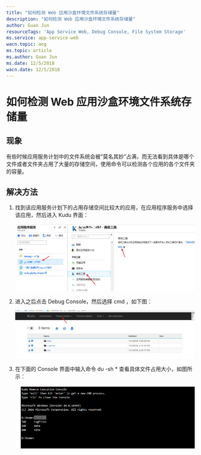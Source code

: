 ```yaml
---
title: "如何检测 Web 应用沙盒环境文件系统存储量"
description: "如何检测 Web 应用沙盒环境文件系统存储量"
author: Guan Jun
resourceTags: 'App Service Web, Debug Console, File System Storage'
ms.service: app-service-web
wacn.topic: aog
ms.topic: article
ms.author: Guan Jun
ms.date: 12/5/2018
wacn.date: 12/5/2018
---
```


# 如何检测 Web 应用沙盒环境文件系统存储量

## 现象

有些时候应用服务计划中的文件系统会被“莫名其妙”占满，而无法看到具体是哪个文件或者文件夹占用了大量的存储空间，使用命令可以检测各个应用的各个文件夹的容量。

## 解决方法

1. 找到该应用服务计划下的占用存储空间比较大的应用，在应用程序服务中选择该应用，然后进入 Kudu 界面：

    ![01](media/aog-app-service-web-howto-detect-file-storage-in-sandbox-environment/01.png "01")

2. 进入之后点击 Debug Console，然后选择 cmd ，如下图：

    ![02](media/aog-app-service-web-howto-detect-file-storage-in-sandbox-environment/02.png "02")

3. 在下面的 Console 界面中输入命令 du -sh * 查看具体文件占用大小，如图所示：

    ![03](media/aog-app-service-web-howto-detect-file-storage-in-sandbox-environment/03.png "03")